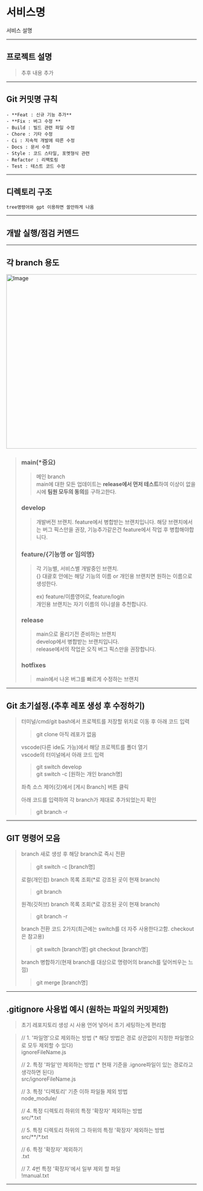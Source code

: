 # 서비스명
서비스 설명

---

## 프로젝트 설명
> 추후 내용 추가
---

## Git 커밋명 규칙
```
- **Feat : 신규 기능 추가**
- **Fix : 버그 수정 **
- Build : 빌드 관련 파일 수정
- Chore : 기타 수정
- Ci : 지속적 개발에 따른 수정
- Docs : 문서 수정
- Style : 코드 스타일, 포멧형식 관련
- Refactor : 리팩토링
- Test : 테스트 코드 수정
```

---

## 디렉토리 구조

```
tree명령어와 gpt 이용하면 쓸만하게 나옴
```

---

## 개발 실행/점검 커멘드


---

## 각 branch 용도
<img width="523" height="461" alt="Image" src="https://github.com/user-attachments/assets/c7d35c8d-8763-4bef-8753-2a3e498ef278" />

> ### main(*중요)
>> 메인 branch  
>> main에 대한 모든 업데이트는 **release에서 먼저 테스트**하여 이상이 없을 시에 **팀원 모두의 동의**를 구하고한다.
>
> ### develop
>> 개발버전 브랜치.
>> feature에서 병합받는 브랜치입니다. 해당 브랜치에서는 버그 픽스만을 권장, 기능추가같은건 feature에서 작업 후 병합해야합니다.
>
> ### feature/{기능명 or 임의명}
>> 각 기능별, 서비스별 개발중인 브랜치.  
>> {} 대괄호 안에는 해당 기능의 이름 or 개인용 브랜치면 원하는 이름으로 생성한다.  
>>  
>> ex) feature/이름영어로, feature/login  
>> 개인용 브랜치는 자기 이름의 이니셜을 추천합니다.
>
> ### release
>> main으로 올리기전 준비하는 브랜치  
>> develop에서 병합받는 브랜치입니다.  
>> release에서의 작업은 오직 버그 픽스만을 권장합니다.
> ### hotfixes
>> main에서 나온 버그를 빠르게 수정하는 브랜치


---


## Git 초기설정.(추후 레포 생성 후 수정하기)
>터미널/cmd/git bash에서 프로젝트를 저장할 위치로 이동 후 아래 코드 입력
>> git clone 아직 레포가 없음
>
> vscode(다른 ide도 가능)에서 해당 프로젝트를 폴더 열기  
> vscode의 터미널에서 아래 코드 입력
>> git switch develop  
>> git switch -c [원하는 개인 branch명]  
>
> 좌측 소스 제어(깃)에서 [게시 Branch] 버튼 클릭
> 
> 아래 코드를 입력하여 각 branch가 제대로 추가되었는지 확인  
>> git branch -r

---

## GIT 명령어 모음
> branch 새로 생성 후 해당 branch로 즉시 전환
>> git switch -c [branch명]
>
> 로컬(개인컴) branch 목록 조회(*로 강조된 곳이 현재 branch)
>> git branch
>
> 원격(깃허브) branch 목록 조회(*로 강조된 곳이 현재 branch)
>> git branch -r
>
> branch 전환 코드 2가지(최근에는 switch를 더 자주 사용한다고함. checkout은 참고용)
>> git switch [branch명]
>> git checkout [branch명]
>
> branch 병합하기(현재 branch를 대상으로 명령어의 branch를 덮어씌우는 느낌)
>> git merge [branch명]
>

---

## .gitignore 사용법 예시 (원하는 파일의 커밋제한)
> 초기 레포지토리 생성 시 사용 언어 넣어서 초기 세팅하는게 편리함

>// 1. '파일명'으로 제외하는 방법 (* 해당 방법은 경로 상관없이 지정한 파일명으로 모두 제외할 수 있다)  
>ignoreFileName.js
>
>// 2. 특정 '파일'만 제외하는 방법 (* 현재 기준을 .ignore파일이 있는 경로라고 생각하면 된다)  
>src/ignoreFileName.js
>
>// 3. 특정 '디렉토리' 기준 이하 파일들 제외 방법  
>node_module/
>
>// 4. 특정 디렉토리 하위의 특정 '확장자' 제외하는 방법  
>src/*.txt
>
>// 5. 특정 디렉토리 하위의 그 하위의 특정 '확장자' 제외하는 방법  
>src/**/*.txt
>
>// 6. 특정 '확장자' 제외하기  
>.txt
>
>// 7. 4번 특정 '확장자'에서 일부 제외 할 파일  
>!manual.txt

---

